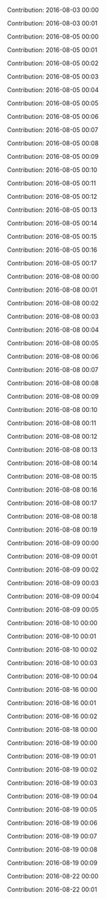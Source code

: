 Contribution: 2016-08-03 00:00

Contribution: 2016-08-03 00:01

Contribution: 2016-08-05 00:00

Contribution: 2016-08-05 00:01

Contribution: 2016-08-05 00:02

Contribution: 2016-08-05 00:03

Contribution: 2016-08-05 00:04

Contribution: 2016-08-05 00:05

Contribution: 2016-08-05 00:06

Contribution: 2016-08-05 00:07

Contribution: 2016-08-05 00:08

Contribution: 2016-08-05 00:09

Contribution: 2016-08-05 00:10

Contribution: 2016-08-05 00:11

Contribution: 2016-08-05 00:12

Contribution: 2016-08-05 00:13

Contribution: 2016-08-05 00:14

Contribution: 2016-08-05 00:15

Contribution: 2016-08-05 00:16

Contribution: 2016-08-05 00:17

Contribution: 2016-08-08 00:00

Contribution: 2016-08-08 00:01

Contribution: 2016-08-08 00:02

Contribution: 2016-08-08 00:03

Contribution: 2016-08-08 00:04

Contribution: 2016-08-08 00:05

Contribution: 2016-08-08 00:06

Contribution: 2016-08-08 00:07

Contribution: 2016-08-08 00:08

Contribution: 2016-08-08 00:09

Contribution: 2016-08-08 00:10

Contribution: 2016-08-08 00:11

Contribution: 2016-08-08 00:12

Contribution: 2016-08-08 00:13

Contribution: 2016-08-08 00:14

Contribution: 2016-08-08 00:15

Contribution: 2016-08-08 00:16

Contribution: 2016-08-08 00:17

Contribution: 2016-08-08 00:18

Contribution: 2016-08-08 00:19

Contribution: 2016-08-09 00:00

Contribution: 2016-08-09 00:01

Contribution: 2016-08-09 00:02

Contribution: 2016-08-09 00:03

Contribution: 2016-08-09 00:04

Contribution: 2016-08-09 00:05

Contribution: 2016-08-10 00:00

Contribution: 2016-08-10 00:01

Contribution: 2016-08-10 00:02

Contribution: 2016-08-10 00:03

Contribution: 2016-08-10 00:04

Contribution: 2016-08-16 00:00

Contribution: 2016-08-16 00:01

Contribution: 2016-08-16 00:02

Contribution: 2016-08-18 00:00

Contribution: 2016-08-19 00:00

Contribution: 2016-08-19 00:01

Contribution: 2016-08-19 00:02

Contribution: 2016-08-19 00:03

Contribution: 2016-08-19 00:04

Contribution: 2016-08-19 00:05

Contribution: 2016-08-19 00:06

Contribution: 2016-08-19 00:07

Contribution: 2016-08-19 00:08

Contribution: 2016-08-19 00:09

Contribution: 2016-08-22 00:00

Contribution: 2016-08-22 00:01

